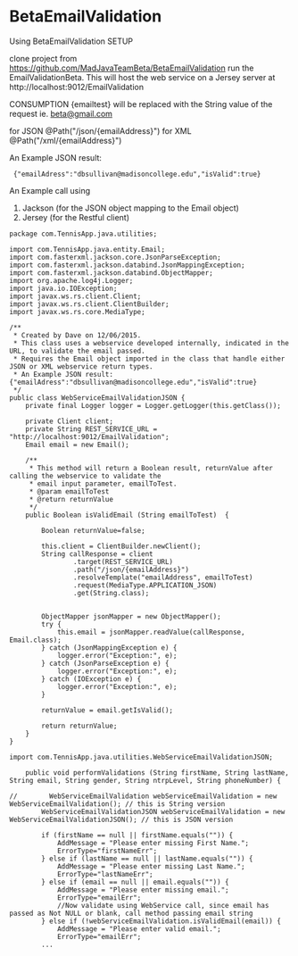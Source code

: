 # BetaEmailValidation

Using BetaEmailValidation
SETUP

clone project from https://github.com/MadJavaTeamBeta/BetaEmailValidation
run the EmailValidationBeta. This will host the web service on a Jersey server at  http://localhost:9012/EmailValidation

CONSUMPTION {emailtest} will be replaced with the String value of the request ie. beta@gmail.com

for JSON    @Path("/json/{emailAddress}")
for XML     @Path("/xml/{emailAddress}")

An Example JSON result:
```
 {"emailAdress":"dbsullivan@madisoncollege.edu","isValid":true}
```

An Example call using 
1. Jackson (for the JSON object mapping to the Email object)   
2. Jersey (for the Restful client)

```
package com.TennisApp.java.utilities;

import com.TennisApp.java.entity.Email;
import com.fasterxml.jackson.core.JsonParseException;
import com.fasterxml.jackson.databind.JsonMappingException;
import com.fasterxml.jackson.databind.ObjectMapper;
import org.apache.log4j.Logger;
import java.io.IOException;
import javax.ws.rs.client.Client;
import javax.ws.rs.client.ClientBuilder;
import javax.ws.rs.core.MediaType;

/**
 * Created by Dave on 12/06/2015.
 * This class uses a webservice developed internally, indicated in the URL, to validate the email passed.
 * Requires the Email object imported in the class that handle either JSON or XML webservice return types.
 * An Example JSON result: {"emailAdress":"dbsullivan@madisoncollege.edu","isValid":true}
 */
public class WebServiceEmailValidationJSON {
    private final Logger logger = Logger.getLogger(this.getClass());

    private Client client;
    private String REST_SERVICE_URL = "http://localhost:9012/EmailValidation";
    Email email = new Email();

    /**
     * This method will return a Boolean result, returnValue after calling the webservice to validate the
     * email input parameter, emailToTest.
     * @param emailToTest
     * @return returnValue
     */
    public Boolean isValidEmail (String emailToTest)  {

        Boolean returnValue=false;

        this.client = ClientBuilder.newClient();
        String callResponse = client
                .target(REST_SERVICE_URL)
                .path("/json/{emailAddress}")
                .resolveTemplate("emailAddress", emailToTest)
                .request(MediaType.APPLICATION_JSON)
                .get(String.class);


        ObjectMapper jsonMapper = new ObjectMapper();
        try {
            this.email = jsonMapper.readValue(callResponse, Email.class);
        } catch (JsonMappingException e) {
            logger.error("Exception:", e);
        } catch (JsonParseException e) {
            logger.error("Exception:", e);
        } catch (IOException e) {
            logger.error("Exception:", e);
        }

        returnValue = email.getIsValid();

        return returnValue;
    }
}

```

```
import com.TennisApp.java.utilities.WebServiceEmailValidationJSON;

    public void performValidations (String firstName, String lastName, String email, String gender, String ntrpLevel, String phoneNumber) {

//        WebServiceEmailValidation webServiceEmailValidation = new WebServiceEmailValidation(); // this is String version
        WebServiceEmailValidationJSON webServiceEmailValidation = new WebServiceEmailValidationJSON(); // this is JSON version

        if (firstName == null || firstName.equals("")) {
            AddMessage = "Please enter missing First Name.";
            ErrorType="firstNameErr";
        } else if (lastName == null || lastName.equals("")) {
            AddMessage = "Please enter missing Last Name.";
            ErrorType="lastNameErr";
        } else if (email == null || email.equals("")) {
            AddMessage = "Please enter missing email.";
            ErrorType="emailErr";
            //Now validate using WebService call, since email has passed as Not NULL or blank, call method passing email string
        } else if (!webServiceEmailValidation.isValidEmail(email)) {
            AddMessage = "Please enter valid email.";
            ErrorType="emailErr";
        ...
        
```
